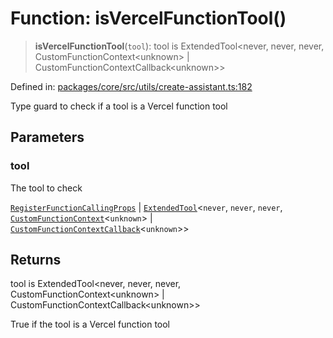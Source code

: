 # Function: isVercelFunctionTool()

> **isVercelFunctionTool**(`tool`): tool is ExtendedTool\<never, never, never, CustomFunctionContext\<unknown\> \| CustomFunctionContextCallback\<unknown\>\>

Defined in: [packages/core/src/utils/create-assistant.ts:182](https://github.com/GeoDaCenter/openassistant/blob/a9f2271d1019f6c25c10dd4b3bdb64fcf16999b2/packages/core/src/utils/create-assistant.ts#L182)

Type guard to check if a tool is a Vercel function tool

## Parameters

### tool

The tool to check

[`RegisterFunctionCallingProps`](../type-aliases/RegisterFunctionCallingProps.md) | [`ExtendedTool`](../type-aliases/ExtendedTool.md)\<`never`, `never`, `never`, [`CustomFunctionContext`](../type-aliases/CustomFunctionContext.md)\<`unknown`\> \| [`CustomFunctionContextCallback`](../type-aliases/CustomFunctionContextCallback.md)\<`unknown`\>\>

## Returns

tool is ExtendedTool\<never, never, never, CustomFunctionContext\<unknown\> \| CustomFunctionContextCallback\<unknown\>\>

True if the tool is a Vercel function tool
